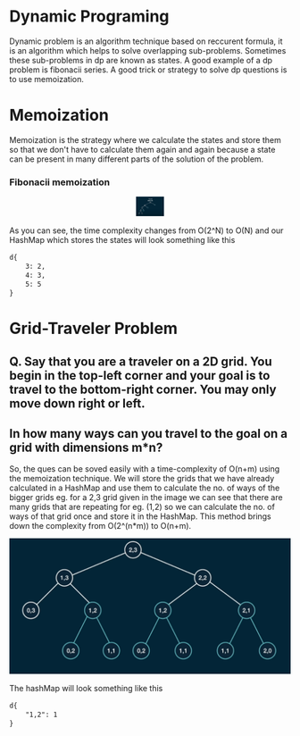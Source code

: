 # Dynamic Programing
Dynamic problem is an algorithm technique based on reccurent formula, it is an algorithm which helps to solve overlapping sub-problems. Sometimes these sub-problems in dp are known as states. A good example of a dp problem is fibonacii series. A good trick or strategy to solve dp questions is to use memoization.
<br>

# Memoization
Memoization is the strategy where we calculate the states and store them so that we don't have to calculate them again and again because a state can be present in many different parts of the solution of the problem.
<br>


### Fibonacii memoization
<p align="center">
<img src="./imgs/fib6.png" alt="Image" width="50">
</p>

As you can see, the time complexity changes from O(2^N) to O(N)
and our HashMap which stores the states will look something like this
``` 
d{
    3: 2,
    4: 3,
    5: 5
}
```

# Grid-Traveler Problem <br/>
## Q. Say that you are a traveler on a 2D grid. You begin in the top-left corner and your goal is to travel to the bottom-right corner. You may only move down right or left. <br/>
## In how many ways can you travel to the goal on a grid with dimensions m*n?
So, the ques can be soved easily with a time-complexity of O(n+m) using the memoization technique. We will store the grids that we have already calculated in a HashMap and use them to calculate the no. of ways of the bigger grids eg. for a  2,3 grid given in the image we can see that there are many grids that are repeating for eg. (1,2) so we can calculate the no. of ways of that grid once and store it in the HashMap. This method brings down the complexity from O(2^(n*m)) to O(n+m).
<p align="center">
<img src="./imgs/gt.png" alt="Image">
</p>

The hashMap will look something like this
```
d{
    "1,2": 1
}
```